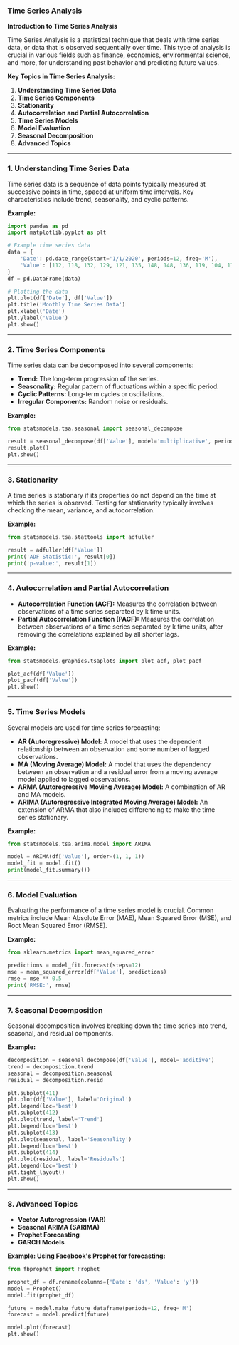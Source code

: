 ### Time Series Analysis

**Introduction to Time Series Analysis**

Time Series Analysis is a statistical technique that deals with time series data, or data that is observed sequentially over time. This type of analysis is crucial in various fields such as finance, economics, environmental science, and more, for understanding past behavior and predicting future values.

**Key Topics in Time Series Analysis:**

1. **Understanding Time Series Data**
2. **Time Series Components**
3. **Stationarity**
4. **Autocorrelation and Partial Autocorrelation**
5. **Time Series Models**
6. **Model Evaluation**
7. **Seasonal Decomposition**
8. **Advanced Topics**

---

### 1. Understanding Time Series Data

Time series data is a sequence of data points typically measured at successive points in time, spaced at uniform time intervals. Key characteristics include trend, seasonality, and cyclic patterns.

**Example:**

```python
import pandas as pd
import matplotlib.pyplot as plt

# Example time series data
data = {
    'Date': pd.date_range(start='1/1/2020', periods=12, freq='M'),
    'Value': [112, 118, 132, 129, 121, 135, 148, 148, 136, 119, 104, 118]
}
df = pd.DataFrame(data)

# Plotting the data
plt.plot(df['Date'], df['Value'])
plt.title('Monthly Time Series Data')
plt.xlabel('Date')
plt.ylabel('Value')
plt.show()
```

---

### 2. Time Series Components

Time series data can be decomposed into several components:

- **Trend:** The long-term progression of the series.
- **Seasonality:** Regular pattern of fluctuations within a specific period.
- **Cyclic Patterns:** Long-term cycles or oscillations.
- **Irregular Components:** Random noise or residuals.

**Example:**

```python
from statsmodels.tsa.seasonal import seasonal_decompose

result = seasonal_decompose(df['Value'], model='multiplicative', period=12)
result.plot()
plt.show()
```

---

### 3. Stationarity

A time series is stationary if its properties do not depend on the time at which the series is observed. Testing for stationarity typically involves checking the mean, variance, and autocorrelation.

**Example:**

```python
from statsmodels.tsa.stattools import adfuller

result = adfuller(df['Value'])
print('ADF Statistic:', result[0])
print('p-value:', result[1])
```

---

### 4. Autocorrelation and Partial Autocorrelation

- **Autocorrelation Function (ACF):** Measures the correlation between observations of a time series separated by k time units.
- **Partial Autocorrelation Function (PACF):** Measures the correlation between observations of a time series separated by k time units, after removing the correlations explained by all shorter lags.

**Example:**

```python
from statsmodels.graphics.tsaplots import plot_acf, plot_pacf

plot_acf(df['Value'])
plot_pacf(df['Value'])
plt.show()
```

---

### 5. Time Series Models

Several models are used for time series forecasting:

- **AR (Autoregressive) Model:** A model that uses the dependent relationship between an observation and some number of lagged observations.
- **MA (Moving Average) Model:** A model that uses the dependency between an observation and a residual error from a moving average model applied to lagged observations.
- **ARMA (Autoregressive Moving Average) Model:** A combination of AR and MA models.
- **ARIMA (Autoregressive Integrated Moving Average) Model:** An extension of ARMA that also includes differencing to make the time series stationary.

**Example:**

```python
from statsmodels.tsa.arima.model import ARIMA

model = ARIMA(df['Value'], order=(1, 1, 1))
model_fit = model.fit()
print(model_fit.summary())
```

---

### 6. Model Evaluation

Evaluating the performance of a time series model is crucial. Common metrics include Mean Absolute Error (MAE), Mean Squared Error (MSE), and Root Mean Squared Error (RMSE).

**Example:**

```python
from sklearn.metrics import mean_squared_error

predictions = model_fit.forecast(steps=12)
mse = mean_squared_error(df['Value'], predictions)
rmse = mse ** 0.5
print('RMSE:', rmse)
```

---

### 7. Seasonal Decomposition

Seasonal decomposition involves breaking down the time series into trend, seasonal, and residual components.

**Example:**

```python
decomposition = seasonal_decompose(df['Value'], model='additive')
trend = decomposition.trend
seasonal = decomposition.seasonal
residual = decomposition.resid

plt.subplot(411)
plt.plot(df['Value'], label='Original')
plt.legend(loc='best')
plt.subplot(412)
plt.plot(trend, label='Trend')
plt.legend(loc='best')
plt.subplot(413)
plt.plot(seasonal, label='Seasonality')
plt.legend(loc='best')
plt.subplot(414)
plt.plot(residual, label='Residuals')
plt.legend(loc='best')
plt.tight_layout()
plt.show()
```

---

### 8. Advanced Topics

- **Vector Autoregression (VAR)**
- **Seasonal ARIMA (SARIMA)**
- **Prophet Forecasting**
- **GARCH Models**

**Example: Using Facebook's Prophet for forecasting:**

```python
from fbprophet import Prophet

prophet_df = df.rename(columns={'Date': 'ds', 'Value': 'y'})
model = Prophet()
model.fit(prophet_df)

future = model.make_future_dataframe(periods=12, freq='M')
forecast = model.predict(future)

model.plot(forecast)
plt.show()
```

